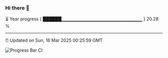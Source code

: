### Hi there 👋

⏳ Year progress { ██████▁▁▁▁▁▁▁▁▁▁▁▁▁▁▁▁▁▁▁▁▁▁▁▁ } 20.28 %

---

⏰ Updated on Sun, 16 Mar 2025 00:25:59 GMT

![Progress Bar CI](https://github.com/liununu/liununu/workflows/Progress%20Bar%20CI/badge.svg)
